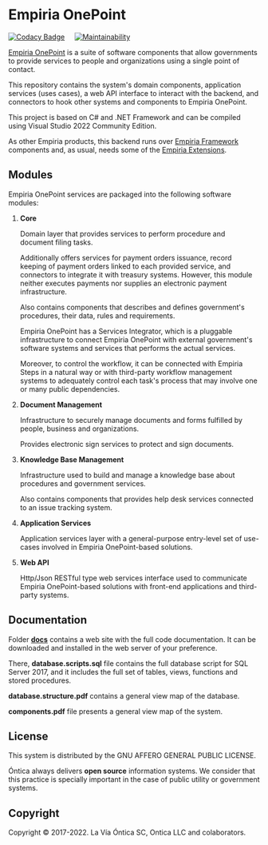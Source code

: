 ﻿# Empiria OnePoint

[![Codacy Badge](https://app.codacy.com/project/badge/Grade/5b3ebddf0bce44188ad00877840a18f6)](https://www.codacy.com/gh/Ontica/Empiria.OnePoint/dashboard?utm_source=github.com&amp;utm_medium=referral&amp;utm_content=Ontica/Empiria.OnePoint&amp;utm_campaign=Badge_Grade) &nbsp; &nbsp; [![Maintainability](https://api.codeclimate.com/v1/badges/a66f2027efa4d2091661/maintainability)](https://codeclimate.com/github/Ontica/Empiria.OnePoint/maintainability)

[Empiria OnePoint](http://www.ontica.org/) is a suite of software components that allow governments
to provide services to people and organizations using a single point of contact.

This repository contains the system's domain components, application services (uses cases),
a web API interface to interact with the backend, and connectors to hook other systems and components
to Empiria OnePoint.

This project is based on C# and .NET Framework and can be compiled using Visual Studio 2022 Community Edition.

As other Empiria products, this backend runs over [Empiria Framework](https://github.com/Ontica/Empiria.Core)
components and, as usual, needs some of the [Empiria Extensions](https://github.com/Ontica/Empiria.Extensions).

## Modules

Empiria OnePoint services are packaged into the following software modules:

1.  **Core**

    Domain layer that provides services to perform procedure and document filing tasks.

    Additionally offers services for payment orders issuance, record keeping of payment orders linked to each
    provided service, and connectors to integrate it with treasury systems. However, this module neither executes
    payments nor supplies an electronic payment infrastructure.

    Also contains components that describes and defines government's procedures, their data, rules and requirements.

    Empiria OnePoint has a Services Integrator, which is a pluggable infrastructure to connect Empiria OnePoint
    with external government's software systems and services that performs the actual services.

    Moreover, to control the workflow, it can be connected with Empiria Steps in a natural way or with third-party
    workflow management systems to adequately control each task's process that may involve one or many public
    dependencies.

2.  **Document Management**

    Infrastructure to securely manage documents and forms fulfilled by people, business and organizations.

    Provides electronic sign services to protect and sign documents.

3.  **Knowledge Base Management**

    Infrastructure used to build and manage a knowledge base about procedures and government services.

    Also contains components that provides help desk services connected to an issue tracking system.

4.  **Application Services**

    Application services layer with a general-purpose entry-level set of use-cases involved in
    Empiria OnePoint-based solutions.

5.  **Web API**

    Http/Json RESTful type web services interface used to communicate Empiria OnePoint-based solutions with
    front-end applications and third-party systems.

## Documentation

Folder [**docs**](https://github.com/Ontica/Empiria.OnePoint/tree/master/docs) contains a web site with
the full code documentation. It can be downloaded and installed in the web server of your preference.

There, **database.scripts.sql** file contains the full database script for SQL Server 2017, and it includes
the full set of tables, views, functions and stored procedures.

**database.structure.pdf** contains a general view map of the database.

**components.pdf** file presents a general view map of the system.

## License

This system is distributed by the GNU AFFERO GENERAL PUBLIC LICENSE.

Óntica always delivers **open source** information systems. We consider that this practice is specially
important in the case of public utility or government systems.

## Copyright

Copyright © 2017-2022. La Vía Óntica SC, Ontica LLC and colaborators.
